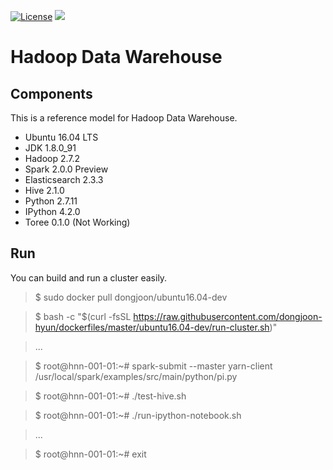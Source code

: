 [![License](https://img.shields.io/badge/license-Apache%202-blue.svg)](LICENSE)
[![](https://badge.imagelayers.io/dongjoon/ubuntu16.04-hdw:latest.svg)](https://imagelayers.io/?images=dongjoon/ubuntu16.04-dev:latest)

Hadoop Data Warehouse
====================

Components
----------
This is a reference model for Hadoop Data Warehouse.

* Ubuntu 16.04 LTS
* JDK 1.8.0_91
* Hadoop 2.7.2
* Spark 2.0.0 Preview
* Elasticsearch 2.3.3
* Hive 2.1.0
* Python 2.7.11
* IPython 4.2.0
* Toree 0.1.0 (Not Working)

Run
---
You can build and run a cluster easily.

> $ sudo docker pull dongjoon/ubuntu16.04-dev

> $ bash -c "$(curl -fsSL https://raw.githubusercontent.com/dongjoon-hyun/dockerfiles/master/ubuntu16.04-dev/run-cluster.sh)"

> ...

> $ root@hnn-001-01:~# spark-submit --master yarn-client /usr/local/spark/examples/src/main/python/pi.py

> $ root@hnn-001-01:~# ./test-hive.sh 

> $ root@hnn-001-01:~# ./run-ipython-notebook.sh

> ...

> $ root@hnn-001-01:~# exit

